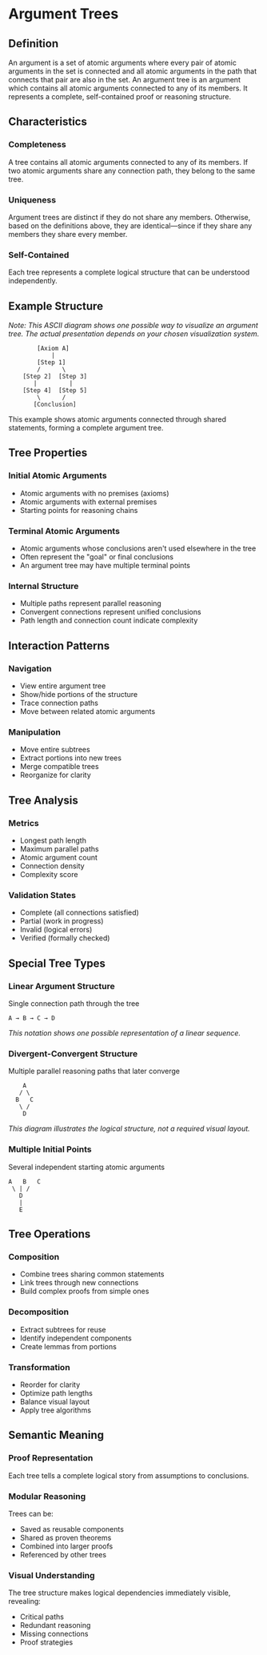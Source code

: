 # Argument Trees

## Definition

An argument is a set of atomic arguments where every pair of atomic arguments in the set is connected and all atomic arguments in the path that connects that pair are also in the set. An argument tree is an argument which contains all atomic arguments connected to any of its members. It represents a complete, self-contained proof or reasoning structure.

## Characteristics

### Completeness
A tree contains all atomic arguments connected to any of its members. If two atomic arguments share any connection path, they belong to the same tree.

### Uniqueness
Argument trees are distinct if they do not share any members. Otherwise, based on the definitions above, they are identical—since if they share any members they share every member.

### Self-Contained
Each tree represents a complete logical structure that can be understood independently.

## Example Structure

*Note: This ASCII diagram shows one possible way to visualize an argument tree. The actual presentation depends on your chosen visualization system.*

```
        [Axiom A]
            |
        [Step 1]
        /      \
    [Step 2]  [Step 3]
       |         |
    [Step 4]  [Step 5]
        \      /
       [Conclusion]
```

This example shows atomic arguments connected through shared statements, forming a complete argument tree.

## Tree Properties

### Initial Atomic Arguments
- Atomic arguments with no premises (axioms)
- Atomic arguments with external premises
- Starting points for reasoning chains

### Terminal Atomic Arguments
- Atomic arguments whose conclusions aren't used elsewhere in the tree
- Often represent the "goal" or final conclusions
- An argument tree may have multiple terminal points

### Internal Structure
- Multiple paths represent parallel reasoning
- Convergent connections represent unified conclusions
- Path length and connection count indicate complexity

## Interaction Patterns

### Navigation
- View entire argument tree
- Show/hide portions of the structure
- Trace connection paths
- Move between related atomic arguments

### Manipulation
- Move entire subtrees
- Extract portions into new trees
- Merge compatible trees
- Reorganize for clarity

## Tree Analysis

### Metrics
- Longest path length
- Maximum parallel paths
- Atomic argument count
- Connection density
- Complexity score

### Validation States
- Complete (all connections satisfied)
- Partial (work in progress)
- Invalid (logical errors)
- Verified (formally checked)

## Special Tree Types

### Linear Argument Structure
Single connection path through the tree
```
A → B → C → D
```
*This notation shows one possible representation of a linear sequence.*

### Divergent-Convergent Structure
Multiple parallel reasoning paths that later converge
```
    A
   / \
  B   C
   \ /
    D
```
*This diagram illustrates the logical structure, not a required visual layout.*

### Multiple Initial Points
Several independent starting atomic arguments
```
A   B   C
 \ | /
   D
   |
   E
```

## Tree Operations

### Composition
- Combine trees sharing common statements
- Link trees through new connections
- Build complex proofs from simple ones

### Decomposition
- Extract subtrees for reuse
- Identify independent components
- Create lemmas from portions

### Transformation
- Reorder for clarity
- Optimize path lengths
- Balance visual layout
- Apply tree algorithms

## Semantic Meaning

### Proof Representation
Each tree tells a complete logical story from assumptions to conclusions.

### Modular Reasoning
Trees can be:
- Saved as reusable components
- Shared as proven theorems
- Combined into larger proofs
- Referenced by other trees

### Visual Understanding
The tree structure makes logical dependencies immediately visible, revealing:
- Critical paths
- Redundant reasoning
- Missing connections
- Proof strategies